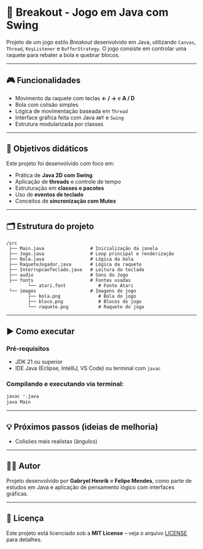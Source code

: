 # 🧱 Breakout - Jogo em Java com Swing

Projeto de um jogo estilo *Breakout* desenvolvido em Java, utilizando `Canvas`, `Thread`, `KeyListener` e `BufferStrategy`. O jogo consiste em controlar uma raquete para rebater a bola e quebrar blocos.

---

## 🎮 Funcionalidades

- Movimento da raquete com teclas **← / →** e **A / D**
- Bola com colisão simples
- Lógica de movimentação baseada em `Thread`
- Interface gráfica feita com Java `AWT` e `Swing`
- Estrutura modularizada por classes

---

## 🧠 Objetivos didáticos

Este projeto foi desenvolvido com foco em:

- Prática de **Java 2D com Swing**
- Aplicação de **threads** e controle de tempo
- Estruturação em **classes e pacotes**
- Uso de **eventos de teclado**
- Conceitos de **sincronização com Mutex**

---

## 🗂️ Estrutura do projeto

```
/src
 ├── Main.java                 # Inicialização da janela
 ├── Jogo.java                 # Loop principal e renderização
 ├── Bola.java                 # Lógica da bola
 ├── RaqueteJogador.java       # Lógica da raquete
 ├── InterrupcaoTeclado.java   # Leitura do teclado
 ├── audio                     # Sons do Jogo
 ├── fonts                     # Fontes usadas
        └── atari.font            # Fonte Atari
 └── images                    # Imagens do jogo
        ├── bola.png              # Bola do jogo
        ├── bloco.png             # Blocos do jogo
        └── raquete.png           # Raquete do jogo
```

---

## ▶️ Como executar

### Pré-requisitos

- JDK 21 ou superior
- IDE Java (Eclipse, IntelliJ, VS Code) ou terminal com `javac`

### Compilando e executando via terminal:

```bash
javac *.java
java Main
```

---

## 💡 Próximos passos (ideias de melhoria)

- Colisões mais realistas (ângulos)

---

## 🧑‍💻 Autor

Projeto desenvolvido por **Gabryel Henrik** e **Felipe Mendes**, como parte de estudos em Java e aplicação de pensamento lógico com interfaces gráficas.

---

## 📄 Licença

Este projeto está licenciado sob a **MIT License** – veja o arquivo [LICENSE](./LICENSE) para detalhes.
